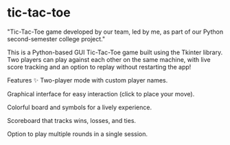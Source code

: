 # tic-tac-toe
"Tic-Tac-Toe game developed by our team, led by me, as part of our Python second-semester college project."

This is a Python-based GUI Tic-Tac-Toe game built using the Tkinter library.
Two players can play against each other on the same machine, with live score tracking and an option to replay without restarting the app!

Features ✨
Two-player mode with custom player names.

Graphical interface for easy interaction (click to place your move).

Colorful board and symbols for a lively experience.

Scoreboard that tracks wins, losses, and ties.

Option to play multiple rounds in a single session.
